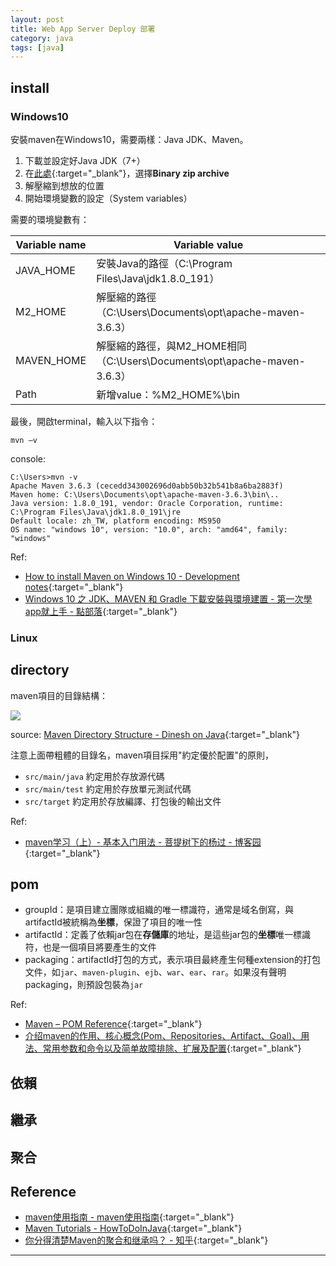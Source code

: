 ```yaml
---
layout: post
title: Web App Server Deploy 部署
category: java
tags: [java]
---
```


## install

### Windows10

安裝maven在Windows10，需要兩樣：Java JDK、Maven。

1. 下載並設定好Java JDK（7+）
2. 在[此處](https://maven.apache.org/download.cgi){:target="_blank"}，選擇**Binary zip archive**
3. 解壓縮到想放的位置
4. 開始環境變數的設定（System variables）

需要的環境變數有：

Variable name|Variable value
---|---
JAVA_HOME|安裝Java的路徑（C:\Program Files\Java\jdk1.8.0_191）
M2_HOME|解壓縮的路徑（C:\Users\Documents\opt\apache-maven-3.6.3）
MAVEN_HOME|解壓縮的路徑，與M2_HOME相同（C:\Users\Documents\opt\apache-maven-3.6.3）
Path|新增value：%M2_HOME%\bin

最後，開啟terminal，輸入以下指令：

```console
mvn –v
```

console:

```console
C:\Users>mvn -v
Apache Maven 3.6.3 (cecedd343002696d0abb50b32b541b8a6ba2883f)
Maven home: C:\Users\Documents\opt\apache-maven-3.6.3\bin\..
Java version: 1.8.0_191, vendor: Oracle Corporation, runtime: C:\Program Files\Java\jdk1.8.0_191\jre
Default locale: zh_TW, platform encoding: MS950
OS name: "windows 10", version: "10.0", arch: "amd64", family: "windows"
```

Ref:
- [How to install Maven on Windows 10 - Development notes](https://dev-pages.info/how-to-install-maven-on-windows-10/){:target="_blank"}
- [Windows 10 之 JDK、MAVEN 和 Gradle 下載安裝與環境建置 - 第一次學app就上手 - 點部落](https://dotblogs.com.tw/starhao/2016/10/18/004646){:target="_blank"}

### Linux



## directory

maven項目的目錄結構：

![](https://hauchenglee.github.io/assets/images/java/maven-dirctory-structure.png)

source: [Maven Directory Structure - Dinesh on Java](https://www.dineshonjava.com/maven-directory-structure/){:target="_blank"}

注意上面帶粗體的目錄名，maven項目採用"約定優於配置"的原則，
- `src/main/java` 約定用於存放源代碼
- `src/main/test` 約定用於存放單元測試代碼
- `src/target` 約定用於存放編譯、打包後的輸出文件

Ref:
- [maven学习（上）- 基本入门用法 - 菩提树下的杨过 - 博客园](https://www.cnblogs.com/yjmyzz/p/3495762.html){:target="_blank"}

## pom

- groupId：是項目建立團隊或組織的唯一標識符，通常是域名倒寫，與artifactId被統稱為**坐標**，保證了項目的唯一性
- artifactId：定義了依賴jar包在**存儲庫**的地址，是這些jar包的**坐標**唯一標識符，也是一個項目將要產生的文件
- packaging：artifactId打包的方式，表示項目最終產生何種extension的打包文件，如`jar`、`maven-plugin`、`ejb`、`war`、`ear`、`rar`。如果沒有聲明packaging，則預設包裝為`jar`

Ref:
- [Maven – POM Reference](http://maven.apache.org/pom.html#Maven_Coordinates){:target="_blank"}
- [介绍maven的作用、核心概念(Pom、Repositories、Artifact、Goal)、用法、常用参数和命令以及简单故障排除、扩展及配置](https://www.trinea.cn/android/maven/){:target="_blank"}

## 依賴



## 繼承



## 聚合



## Reference

- [maven使用指南 - maven使用指南](https://www.ibofine.com/mavenbook/index.html){:target="_blank"}
- [Maven Tutorials - HowToDoInJava](https://howtodoinjava.com/maven){:target="_blank"}
- [你分得清楚Maven的聚合和继承吗？ - 知乎](https://zhuanlan.zhihu.com/p/57384561){:target="_blank"}

---
